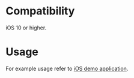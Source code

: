 # Compatibility

iOS 10 or higher.

# Usage

For example usage refer to [iOS demo application](/demo/ios/PorcupineDemo/ViewController.swift).